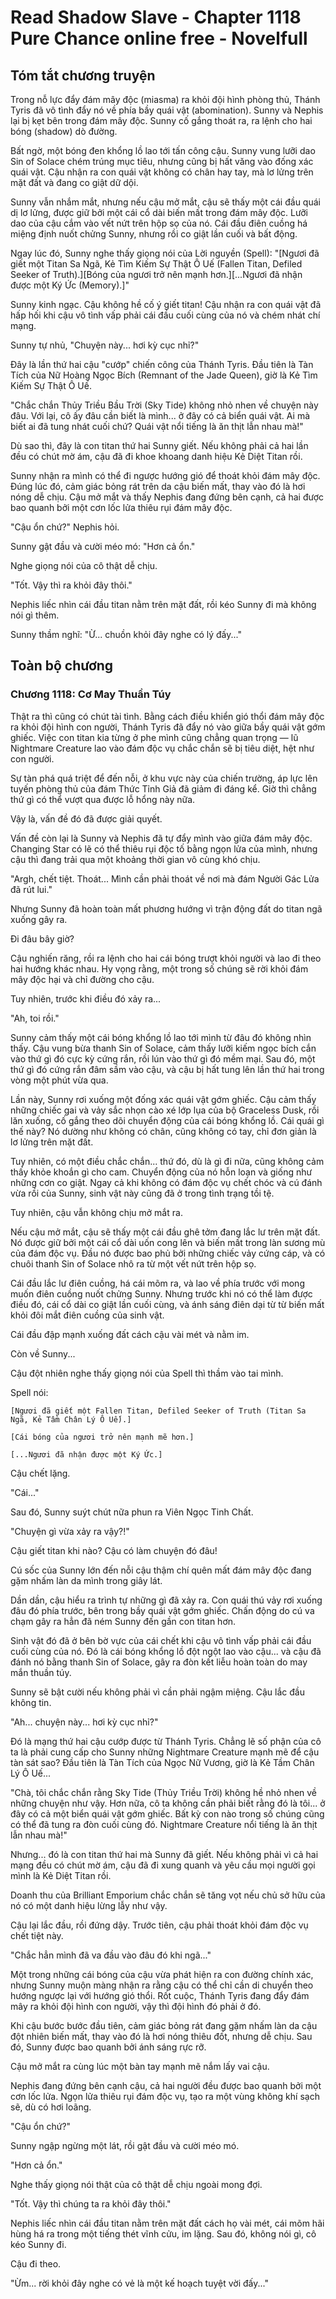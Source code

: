 # Read Shadow Slave - Chapter 1118 Pure Chance online free - Novelfull

## Tóm tắt chương truyện

Trong nỗ lực đẩy đám mây độc (miasma) ra khỏi đội hình phòng thủ, Thánh Tyris đã vô tình đẩy nó về phía bầy quái vật (abomination). Sunny và Nephis lại bị kẹt bên trong đám mây độc. Sunny cố gắng thoát ra, ra lệnh cho hai bóng (shadow) dò đường.

Bất ngờ, một bóng đen khổng lồ lao tới tấn công cậu. Sunny vung lưỡi dao Sin of Solace chém trúng mục tiêu, nhưng cũng bị hất văng vào đống xác quái vật. Cậu nhận ra con quái vật không có chân hay tay, mà lơ lửng trên mặt đất và đang co giật dữ dội.

Sunny vẫn nhắm mắt, nhưng nếu cậu mở mắt, cậu sẽ thấy một cái đầu quái dị lơ lửng, được giữ bởi một cái cổ dài biến mất trong đám mây độc. Lưỡi dao của cậu cắm vào vết nứt trên hộp sọ của nó. Cái đầu điên cuồng há miệng định nuốt chửng Sunny, nhưng rồi co giật lần cuối và bất động.

Ngay lúc đó, Sunny nghe thấy giọng nói của Lời nguyền (Spell): "[Ngươi đã giết một Titan Sa Ngã, Kẻ Tìm Kiếm Sự Thật Ô Uế (Fallen Titan, Defiled Seeker of Truth).][Bóng của ngươi trở nên mạnh hơn.][...Ngươi đã nhận được một Ký Ức (Memory).]"

Sunny kinh ngạc. Cậu không hề cố ý giết titan! Cậu nhận ra con quái vật đã hấp hối khi cậu vô tình vấp phải cái đầu cuối cùng của nó và chém nhát chí mạng.

Sunny tự nhủ, "Chuyện này... hơi kỳ cục nhỉ?"

Đây là lần thứ hai cậu "cướp" chiến công của Thánh Tyris. Đầu tiên là Tàn Tích của Nữ Hoàng Ngọc Bích (Remnant of the Jade Queen), giờ là Kẻ Tìm Kiếm Sự Thật Ô Uế.

"Chắc chắn Thủy Triều Bầu Trời (Sky Tide) không nhỏ nhen về chuyện này đâu. Với lại, cô ấy đâu cần biết là mình... ở đây có cả biển quái vật. Ai mà biết ai đã tung nhát cuối chứ? Quái vật nổi tiếng là ăn thịt lẫn nhau mà!"

Dù sao thì, đây là con titan thứ hai Sunny giết. Nếu không phải cả hai lần đều có chút mờ ám, cậu đã đi khoe khoang danh hiệu Kẻ Diệt Titan rồi.

Sunny nhận ra mình có thể đi ngược hướng gió để thoát khỏi đám mây độc. Đúng lúc đó, cảm giác bỏng rát trên da cậu biến mất, thay vào đó là hơi nóng dễ chịu. Cậu mở mắt và thấy Nephis đang đứng bên cạnh, cả hai được bao quanh bởi một cơn lốc lửa thiêu rụi đám mây độc.

"Cậu ổn chứ?" Nephis hỏi.

Sunny gật đầu và cười méo mó: "Hơn cả ổn."

Nghe giọng nói của cô thật dễ chịu.

"Tốt. Vậy thì ra khỏi đây thôi."

Nephis liếc nhìn cái đầu titan nằm trên mặt đất, rồi kéo Sunny đi mà không nói gì thêm.

Sunny thầm nghĩ: "Ừ... chuồn khỏi đây nghe có lý đấy..."

## Toàn bộ chương

### Chương 1118: Cơ May Thuần Túy

Thật ra thì cũng có chút tài tình. Bằng cách điều khiển gió thổi đám mây độc ra khỏi đội hình con người, Thánh Tyris đã đẩy nó vào giữa bầy quái vật gớm ghiếc. Việc con titan kia từng ở phe mình cũng chẳng quan trọng — lũ Nightmare Creature lao vào đám độc vụ chắc chắn sẽ bị tiêu diệt, hệt như con người.

Sự tàn phá quá triệt để đến nỗi, ở khu vực này của chiến trường, áp lực lên tuyến phòng thủ của đám Thức Tỉnh Giả đã giảm đi đáng kể. Giờ thì chẳng thứ gì có thể vượt qua được lỗ hổng này nữa.

Vậy là, vấn đề đó đã được giải quyết.

Vấn đề còn lại là Sunny và Nephis đã tự đẩy mình vào giữa đám mây độc. Changing Star có lẽ có thể thiêu rụi độc tố bằng ngọn lửa của mình, nhưng cậu thì đang trải qua một khoảng thời gian vô cùng khó chịu.

"Argh, chết tiệt. Thoát... Mình cần phải thoát về nơi mà đám Người Gác Lửa đã rút lui."

Nhưng Sunny đã hoàn toàn mất phương hướng vì trận động đất do titan ngã xuống gây ra.

Đi đâu bây giờ?

Cậu nghiến răng, rồi ra lệnh cho hai cái bóng trượt khỏi người và lao đi theo hai hướng khác nhau. Hy vọng rằng, một trong số chúng sẽ rời khỏi đám mây độc hại và chỉ đường cho cậu.

Tuy nhiên, trước khi điều đó xảy ra...

"Ah, toi rồi."

Sunny cảm thấy một cái bóng khổng lồ lao tới mình từ đâu đó không nhìn thấy. Cậu vung bừa thanh Sin of Solace, cảm thấy lưỡi kiếm ngọc bích cắn vào thứ gì đó cực kỳ cứng rắn, rồi lún vào thứ gì đó mềm mại. Sau đó, một thứ gì đó cứng rắn đâm sầm vào cậu, và cậu bị hất tung lên lần thứ hai trong vòng một phút vừa qua.

Lần này, Sunny rơi xuống một đống xác quái vật gớm ghiếc. Cậu cảm thấy những chiếc gai và vảy sắc nhọn cào xé lớp lụa của bộ Graceless Dusk, rồi lăn xuống, cố gắng theo dõi chuyển động của cái bóng khổng lồ. Cái quái gì thế này? Nó dường như không có chân, cũng không có tay, chỉ đơn giản là lơ lửng trên mặt đất.

Tuy nhiên, có một điều chắc chắn... thứ đó, dù là gì đi nữa, cũng không cảm thấy khỏe khoắn gì cho cam. Chuyển động của nó hỗn loạn và giống như những cơn co giật. Ngay cả khi không có đám độc vụ chết chóc và cú đánh vừa rồi của Sunny, sinh vật này cũng đã ở trong tình trạng tồi tệ.

Tuy nhiên, cậu vẫn không chịu mở mắt ra.

Nếu cậu mở mắt, cậu sẽ thấy một cái đầu ghê tởm đang lắc lư trên mặt đất. Nó được giữ bởi một cái cổ dài uốn cong lên và biến mất trong làn sương mù của đám độc vụ. Đầu nó được bao phủ bởi những chiếc vảy cứng cáp, và có chuôi thanh Sin of Solace nhô ra từ một vết nứt trên hộp sọ.

Cái đầu lắc lư điên cuồng, há cái mõm ra, và lao về phía trước với mong muốn điên cuồng nuốt chửng Sunny. Nhưng trước khi nó có thể làm được điều đó, cái cổ dài co giật lần cuối cùng, và ánh sáng điên dại từ từ biến mất khỏi đôi mắt điên cuồng của sinh vật.

Cái đầu đập mạnh xuống đất cách cậu vài mét và nằm im.

Còn về Sunny...

Cậu đột nhiên nghe thấy giọng nói của Spell thì thầm vào tai mình.

Spell nói:

`[Ngươi đã giết một Fallen Titan, Defiled Seeker of Truth (Titan Sa Ngã, Kẻ Tầm Chân Lý Ô Uế).]`

`[Cái bóng của ngươi trở nên mạnh mẽ hơn.]`

`[...Ngươi đã nhận được một Ký Ức.]`

Cậu chết lặng.

"Cái..."

Sau đó, Sunny suýt chút nữa phun ra Viên Ngọc Tinh Chất.

"Chuyện gì vừa xảy ra vậy?!"

Cậu giết titan khi nào? Cậu có làm chuyện đó đâu!

Cú sốc của Sunny lớn đến nỗi cậu thậm chí quên mất đám mây độc đang gặm nhấm làn da mình trong giây lát.

Dần dần, cậu hiểu ra trình tự những gì đã xảy ra. Con quái thú vảy rơi xuống đâu đó phía trước, bên trong bầy quái vật gớm ghiếc. Chấn động do cú va chạm gây ra hẳn đã ném Sunny đến gần con titan hơn.

Sinh vật đó đã ở bên bờ vực của cái chết khi cậu vô tình vấp phải cái đầu cuối cùng của nó. Đó là cái bóng khổng lồ đột ngột lao vào cậu... và cậu đã đánh nó bằng thanh Sin of Solace, gây ra đòn kết liễu hoàn toàn do may mắn thuần túy.

Sunny sẽ bật cười nếu không phải vì cần phải ngậm miệng. Cậu lắc đầu không tin.

"Ah... chuyện này... hơi kỳ cục nhỉ?"

Đó là mạng thứ hai cậu cướp được từ Thánh Tyris. Chẳng lẽ số phận của cô ta là phải cung cấp cho Sunny những Nightmare Creature mạnh mẽ để cậu tàn sát sao? Đầu tiên là Tàn Tích của Ngọc Nữ Vương, giờ là Kẻ Tầm Chân Lý Ô Uế...

"Chà, tôi chắc chắn rằng Sky Tide (Thủy Triều Trời) không hề nhỏ nhen về những chuyện như vậy. Hơn nữa, cô ta không cần phải biết rằng đó là tôi... ở đây có cả một biển quái vật gớm ghiếc. Bất kỳ con nào trong số chúng cũng có thể đã tung ra đòn cuối cùng đó. Nightmare Creature nổi tiếng là ăn thịt lẫn nhau mà!"

Nhưng... đó là con titan thứ hai mà Sunny đã giết. Nếu không phải vì cả hai mạng đều có chút mờ ám, cậu đã đi xung quanh và yêu cầu mọi người gọi mình là Kẻ Diệt Titan rồi.

Doanh thu của Brilliant Emporium chắc chắn sẽ tăng vọt nếu chủ sở hữu của nó có một danh hiệu lừng lẫy như vậy.

Cậu lại lắc đầu, rồi đứng dậy. Trước tiên, cậu phải thoát khỏi đám độc vụ chết tiệt này.

"Chắc hẳn mình đã va đầu vào đâu đó khi ngã..."

Một trong những cái bóng của cậu vừa phát hiện ra con đường chính xác, nhưng Sunny muộn màng nhận ra rằng cậu có thể chỉ cần di chuyển theo hướng ngược lại với hướng gió thổi. Rốt cuộc, Thánh Tyris đang đẩy đám mây ra khỏi đội hình con người, vậy thì đội hình đó phải ở đó.

Khi cậu bước bước đầu tiên, cảm giác bỏng rát đang gặm nhấm làn da cậu đột nhiên biến mất, thay vào đó là hơi nóng thiêu đốt, nhưng dễ chịu. Sau đó, Sunny được bao quanh bởi ánh sáng rực rỡ.

Cậu mở mắt ra cùng lúc một bàn tay mạnh mẽ nắm lấy vai cậu.

Nephis đang đứng bên cạnh cậu, cả hai người đều được bao quanh bởi một cơn lốc lửa. Ngọn lửa thiêu rụi đám độc vụ, tạo ra một vùng không khí sạch sẽ, dù có hơi loãng.

"Cậu ổn chứ?"

Sunny ngập ngừng một lát, rồi gật đầu và cười méo mó.

"Hơn cả ổn."

Nghe thấy giọng nói thật của cô thật dễ chịu ngoài mong đợi.

"Tốt. Vậy thì chúng ta ra khỏi đây thôi."

Nephis liếc nhìn cái đầu titan nằm trên mặt đất cách họ vài mét, cái mõm hãi hùng há ra trong một tiếng thét vĩnh cửu, im lặng. Sau đó, không nói gì, cô kéo Sunny đi.

Cậu đi theo.

"Ừm... rời khỏi đây nghe có vẻ là một kế hoạch tuyệt vời đấy..."